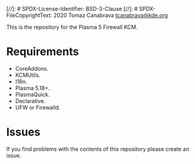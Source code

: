 [//]: # SPDX-License-Identifier: BSD-3-Clause
[//]: # SPDX-FileCopyrightText: 2020 Tomaz Canabrava <tcanabrava@kde.org>

This is the repository for the Plasma 5 Firewall KCM.

# Requirements
- CoreAddons.
- KCMUtils.
- I18n.
- Plasma 5.18+.
- PlasmaQuick.
- Declarative.
- UFW or Firewalld.


# Issues
If you find problems with the contents of this repository please create an issue.

